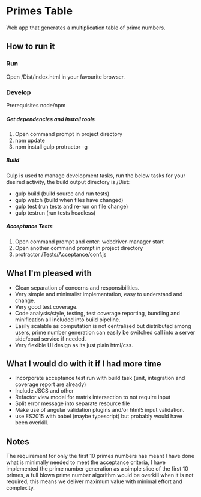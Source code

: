 # Primes Table
Web app that generates a multiplication table of prime numbers.

## How to run it
### Run
Open /Dist/index.html in your favourite browser.

### Develop
Prerequisites node/npm

##### Get dependencies and install tools
1. Open command prompt in project directory
2. npm update
3. npm install gulp protractor -g

##### Build
Gulp is used to manage development tasks, run the below tasks for your desired activity, the build output directory is /Dist:

- gulp build (build source and run tests)
- gulp watch (build when files have changed)
- gulp test (run tests and re-run on file change)
- gulp testrun (run tests headless)

##### Acceptance Tests
1. Open command prompt and enter: webdriver-manager start
2. Open another command prompt in project directory
3. protractor /Tests/Acceptance/conf.js

## What I'm pleased with
- Clean separation of concerns and responsibilities.
- Very simple and minimalist implementation, easy to understand and change.
- Very good test coverage.
- Code analysis/style, testing, test coverage reporting, bundling and minification all included into build pipeline.
- Easily scalable as computation is not centralised but distributed among users, prime number generation can easily be switched call into a server side/coud service if needed.
- Very flexible UI design as its just plain html/css.

## What I would do with it if I had more time
- Incorporate acceptance test run with build task (unit, integration and coverage report are already)
- Include JSCS and other
- Refactor view model for matrix intersection to not require input
- Split error message into separate resource file
- Make use of angular validation plugins and/or html5 input validation.
- use ES2015 with babel (maybe typescript) but probably would have been overkill.

## Notes
The requirement for only the first 10 primes numbers has meant I have done what is minimally needed to meet the acceptance criteria, I have implemented the prime number generation as a simple slice of the first 10 primes, a full blown prime number algorithm would be overkill when it is not required, this means we deliver maximum value with minimal effort and complexity.

